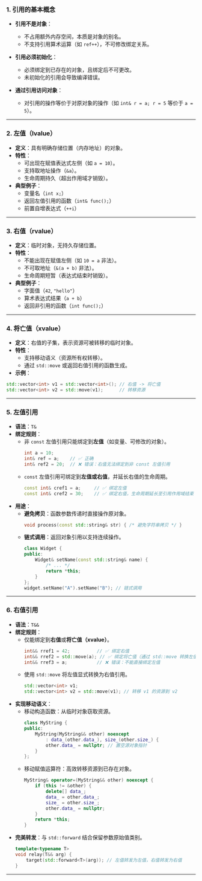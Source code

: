 ### 1. 引用的基本概念  
- **引用不是对象**：  
  - 不占用额外内存空间，本质是对象的别名。  
  - 不支持引用算术运算（如 `ref++`），不可修改绑定关系。  

- **引用必须初始化**：  
  - 必须绑定到已存在的对象，且绑定后不可更改。  
  - 未初始化的引用会导致编译错误。  

- **通过引用访问对象**：  
  - 对引用的操作等价于对原对象的操作（如 `int& r = a; r = 5` 等价于 `a = 5`）。  

---

### 2. 左值（lvalue）  
- **定义**：具有明确存储位置（内存地址）的对象。  
- **特性**：  
  - 可出现在赋值表达式左侧（如 `a = 10`）。  
  - 支持取地址操作（`&a`）。  
  - 生命周期持久（超出作用域才销毁）。  
- **典型例子**：  
  - 变量名（`int x;`）  
  - 返回左值引用的函数（`int& func();`）  
  - 前置自增表达式（`++i`）  

---

### 3. 右值（rvalue）  
- **定义**：临时对象，无持久存储位置。  
- **特性**：  
  - 不能出现在赋值左侧（如 `10 = a` 非法）。  
  - 不可取地址（`&(a + b)` 非法）。  
  - 生命周期短暂（表达式结束时销毁）。  
- **典型例子**：  
  - 字面值（`42`, `"hello"`）  
  - 算术表达式结果（`a + b`）  
  - 返回非引用的函数（`int func();`）  

---

### 4. 将亡值（xvalue）  
- **定义**：右值的子集，表示资源可被转移的临时对象。  
- **特性**：  
  - 支持移动语义（资源所有权转移）。  
  - 通过 `std::move` 或返回右值引用的函数生成。  
- **示例**：  
```cpp
std::vector<int> v1 = std::vector<int>(); // 右值 -> 将亡值
std::vector<int> v2 = std::move(v1);      // 转移资源
```
---

### 5. 左值引用  
- **语法**：`T&`  
- **绑定规则**：  
  - 非 `const` 左值引用只能绑定到**左值**（如变量、可修改的对象）。  
    ```cpp
    int a = 10;
    int& ref = a;    // ✅ 正确
    int& ref2 = 20;  // ❌ 错误：右值无法绑定到非 const 左值引用
    ```  
  - `const` 左值引用可绑定到**左值或右值**，并延长右值的生命周期。  
    ```cpp
    const int& cref1 = a;     // ✅ 绑定左值
    const int& cref2 = 30;    // ✅ 绑定右值，生命周期延长至引用作用域结束
    ```  
- **用途**：  
  - **避免拷贝**：函数参数传递时直接操作原对象。  
    ```cpp
    void process(const std::string& str) { /* 避免字符串拷贝 */ }
    ```  
  - **链式调用**：返回对象引用以支持连续操作。  
    ```cpp
    class Widget {
    public:
        Widget& setName(const std::string& name) { 
            /* ... */ 
            return *this; 
        }
    };
    widget.setName("A").setName("B"); // 链式调用
    ```  

---

### 6. 右值引用  
- **语法**：`T&&`  
- **绑定规则**：  
  - 仅能绑定到**右值**或**将亡值（xvalue）**。  
    ```cpp
    int&& rref1 = 42;          // ✅ 绑定右值
    int&& rref2 = std::move(a); // ✅ 绑定将亡值（通过 std::move 转换左值）
    int&& rref3 = a;           // ❌ 错误：不能直接绑定左值
    ```  
  - 使用 `std::move` 将左值显式转换为右值引用。  
    ```cpp
    std::vector<int> v1;
    std::vector<int> v2 = std::move(v1); // 转移 v1 的资源到 v2
    ```   
- **实现移动语义**：  
    - 移动构造函数：从临时对象窃取资源。  
      ```cpp
      class MyString {
      public:
          MyString(MyString&& other) noexcept 
              : data_(other.data_), size_(other.size_) {
              other.data_ = nullptr; // 置空源对象指针
          }
      };
      ```  
    - 移动赋值运算符：高效转移资源到已存在对象。  
      ```cpp
      MyString& operator=(MyString&& other) noexcept {
          if (this != &other) {
              delete[] data_;
              data_ = other.data_;
              size_ = other.size_;
              other.data_ = nullptr;
          }
          return *this;
      }
      ```  
- **完美转发**：与 `std::forward` 结合保留参数原始值类别。  
    ```cpp
    template<typename T>
    void relay(T&& arg) {
        target(std::forward<T>(arg)); // 左值转发为左值，右值转发为右值
    }
    ```
--- 
